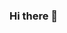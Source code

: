 ### Hi there 👋

<!--
**vw0389/vw0389** is a ✨ _special_ ✨ repository because its `README.md` (this file) appears on your GitHub profile.

Here are some ideas to get you started:
<div style="display: flex;">
  <img alt="Javascript" src="https://shields.io/badge/-javascript-green>
  <img alt="Python" src="https://img.shields.io/badge/-Python3-blue"/>
  <img alt="Git" src="https://img.shields.io/badge/-GIT-black"/>
</div>
- 🔭 I’m currently working on ...
- 🌱 I’m currently learning ...
- 👯 I’m looking to collaborate on ...
- 🤔 I’m looking for help with ...
- 💬 Ask me about ...
- 📫 How to reach me: me@vweinert.com
- 😄 Pronouns: ...
- ⚡ Fun fact: ...
-->
